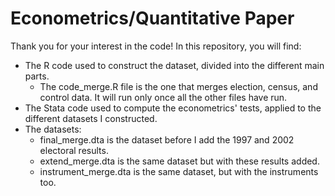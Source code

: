 # Econometrics/Quantitative Paper

Thank you for your interest in the code! In this repository, you will find:
- The R code used to construct the dataset, divided into the different main parts. 
  - The code_merge.R file is the one that merges election, census, and control data. It will run only once all the other files have run. 
- The Stata code used to compute the econometrics' tests, applied to the different datasets I constructed. 
- The datasets: 
  - final_merge.dta is the dataset before I add the 1997 and 2002 electoral results. 
  - extend_merge.dta is the same dataset but with these results added. 
  - instrument_merge.dta is the same dataset, but with the instruments too. 
